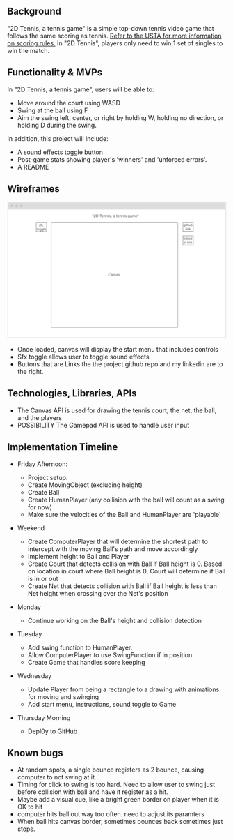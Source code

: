 ## Background

"2D Tennis, a tennis game" is a simple top-down tennis video game that follows the same scoring as tennis. [Refer to the USTA for more information on scoring rules.](https://www.usta.com/en/home/improve/tips-and-instruction/national/tennis-scoring-rules.html) In "2D Tennis", players only need to win 1 set of singles to win the match. 

## Functionality & MVPs

In "2D Tennis, a tennis game", users will be able to:

- Move around the court using WASD
- Swing at the ball using F
- Aim the swing left, center, or right by holding W, holding no direction, or holding D during the swing.

In addition, this project will include:

- A sound effects toggle button
- Post-game stats showing player's 'winners' and 'unforced errors'.
- A README

## Wireframes

![wireframe](./wireframe.png)

- Once loaded, canvas will display the start menu that includes controls
- Sfx toggle allows user to toggle sound effects
- Buttons that are Links the the project github repo and my linkedin are to the right.

## Technologies, Libraries, APIs

- The Canvas API is used for drawing the tennis court, the net, the ball, and the players
- POSSIBILITY The Gamepad API is used to handle user input

## Implementation Timeline

- Friday Afternoon:  
    - Project setup:
    - Create MovingObject (excluding height)
    - Create Ball
    - Create HumanPlayer (any collision with the ball will count as a swing for now)
    - Make sure the velocities of the Ball and HumanPlayer are 'playable'
- Weekend
    - Create ComputerPlayer that will determine the shortest path to intercept with the moving Ball's path and move accordingly
    - Implement height to Ball and Player
    - Create Court that detects collision with Ball if Ball height is 0. Based on location in court where Ball height is 0, Court will determine if Ball is in or out
    - Create Net that detects collision with Ball if Ball height is less than Net height when crossing over the Net's position
- Monday

    - Continue working on the Ball's height and collision detection
- Tuesday
    - Add swing function to HumanPlayer.
    - Allow ComputerPlayer to use SwingFunction if in position
    - Create Game that handles score keeping
- Wednesday

    - Update Player from being a rectangle to a drawing with animations for moving and swinging
    - Add start menu, instructions, sound toggle to Game
- Thursday Morning
    - Depl0y to GitHub


## Known bugs

- At random spots, a single bounce registers as 2 bounce, causing computer to not swing at it.
- Timing for click to swing is too hard. Need to allow user to swing just before collision with ball and have it register as a hit.
- Maybe add a visual cue, like a bright green border on player when it is OK to hit
- computer hits ball out way too often. need to adjust its paramters
- When ball hits canvas border, sometimes bounces back sometimes just stops. 